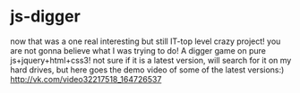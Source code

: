 js-digger
=========
now that was a one real interesting but still IT-top level crazy project! you are not gonna believe what I was trying to do! A digger game on pure js+jquery+html+css3! not sure if it is a latest version, will search for it on my hard drives, but here goes the demo video of some of the latest versions:) http://vk.com/video32217518_164726537
